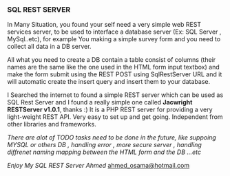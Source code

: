 ### SQL REST SERVER

In Many Situation, you found your self need a very simple web REST services server, to be used to interface a database server (Ex: SQL Server , MySql..etc), for example You making a simple survey form and you need to collect all data in a DB server.

All what you need to create a DB contain a table consist of columns (their names are the same like the one used in the HTML form input textbox) and make the form submit using the REST POST using SqlRestServer URL and it will automatic create the insert query and insert them to your database.

I Searched the internet to found a simple REST server which can be used as SQL Rest Server and I found a really simple one called **Jacwright RESTServer v1.0.1**, thanks :)
It is a PHP REST server for providing a very light-weight REST API. Very easy to set up and get going. Independent from other libraries and frameworks. 

_There are alot of TODO tasks need to be done in the future, like suppoing MYSQL or others DB , handling error , more secure server , handling diffrenet naming mapping between the HTML form and the DB ...etc_

_Enjoy My SQL REST Server_
_Ahmed_
ahmed_osama@hotmail.com